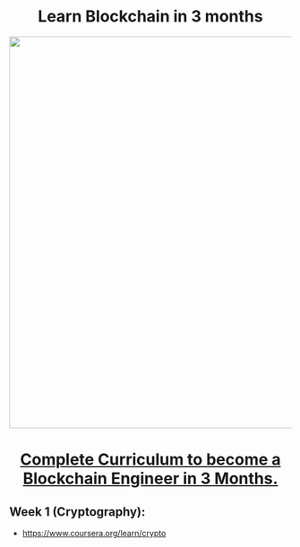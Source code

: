 <h1 align="center">Learn Blockchain in 3 months</h1>
<a href="#">
  <div align="center">
    <img src="https://blockgeeks.com/wp-content/uploads/2016/09/blockchain-use-cases.png" width='700'/>
    <h1>Complete Curriculum to become a Blockchain Engineer in 3 Months.</h1>
  </div>
</a> 

## Week 1 (Cryptography):
- https://www.coursera.org/learn/crypto
